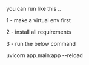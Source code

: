 you can run like this ..

1 - make a virtual env first

2 - install all requirements 

3 - run the below command 


uvicorn app.main:app --reload